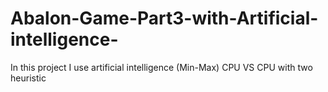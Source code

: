 # Abalon-Game-Part3-with-Artificial-intelligence-
In this project I use artificial intelligence (Min-Max) CPU VS CPU with two heuristic
